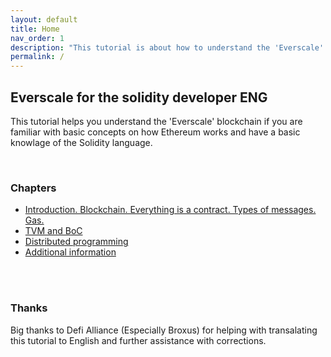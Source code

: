 ```yaml
---
layout: default
title: Home
nav_order: 1
description: "This tutorial is about how to understand the 'Everscale' blockchain if you are familiar with basic concepts on how Ethereum works and have a basic knowlage of the Solidity language."
permalink: /
---
```


## Everscale for the solidity developer ENG

This tutorial helps you understand the 'Everscale' blockchain if you are familiar with basic concepts on how Ethereum works and have a basic knowlage of the Solidity language.

<br />

### Chapters
- [Introduction. Blockchain. Everything is a contract. Types of messages. Gas.](https://mnill.github.io/everscale-for-solidity-dev/introduction)
- [TVM and BoC](https://mnill.github.io/everscale-for-solidity-dev/tvm_and_boc)
- [Distributed programming](https://mnill.github.io/everscale-for-solidity-dev/distributed_programming)
- [Additional information](https://mnill.github.io/everscale-for-solidity-dev/additional-information)

<br />
<br />

### Thanks

Big thanks to Defi Alliance (Especially Broxus) for helping with transalating this tutorial to English and further assistance with corrections.
